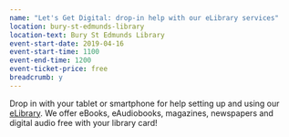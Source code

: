 ```yaml
---
name: "Let's Get Digital: drop-in help with our eLibrary services"
location: bury-st-edmunds-library
location-text: Bury St Edmunds Library
event-start-date: 2019-04-16
event-start-time: 1100
event-end-time: 1200
event-ticket-price: free
breadcrumb: y
---
```


Drop in with your tablet or smartphone for help setting up and using our [eLibrary](/elibrary/). We offer eBooks, eAudiobooks, magazines, newspapers and digital audio free with your library card!
